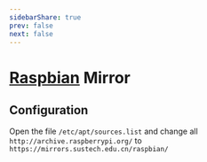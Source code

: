 ```yaml
---
sidebarShare: true
prev: false
next: false
---
```


# [Raspbian](/raspbian/) Mirror

## Configuration

Open the file `/etc/apt/sources.list` and change all `http://archive.raspberrypi.org/` to `https://mirrors.sustech.edu.cn/raspbian/`